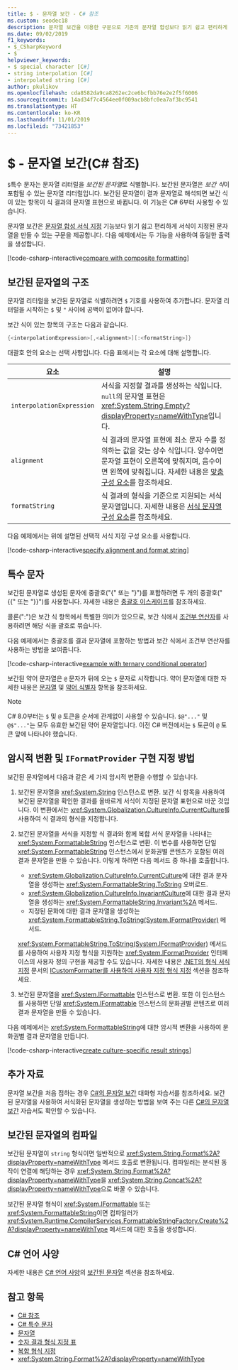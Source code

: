 ```yaml
---
title: $ - 문자열 보간 - C# 참조
ms.custom: seodec18
description: 문자열 보간을 이용한 구문으로 기존의 문자열 합성보다 읽기 쉽고 편리하게 문자열 출력의 서식을 지정할 수 있습니다.
ms.date: 09/02/2019
f1_keywords:
- $_CSharpKeyword
- $
helpviewer_keywords:
- $ special character [C#]
- string interpolation [C#]
- interpolated string [C#]
author: pkulikov
ms.openlocfilehash: cda8582da9ca8262ec2ce6bcfbb76e2e2f5f6006
ms.sourcegitcommit: 14ad34f7c4564ee0f009acb8bfc0ea7af3bc9541
ms.translationtype: HT
ms.contentlocale: ko-KR
ms.lasthandoff: 11/01/2019
ms.locfileid: "73421853"
---
```

# <a name="---string-interpolation-c-reference"></a>$ - 문자열 보간(C# 참조)

`$`특수 문자는 문자열 리터럴을 *보간된 문자열*로 식별합니다. 보간된 문자열은 *보간 식*이 포함될 수 있는 문자열 리터럴입니다. 보간된 문자열이 결과 문자열로 해석되면 보간 식이 있는 항목이 식 결과의 문자열 표현으로 바뀝니다. 이 기능은 C# 6부터 사용할 수 있습니다.

문자열 보간은 [문자열 합성 서식 지정](../../../standard/base-types/composite-formatting.md) 기능보다 읽기 쉽고 편리하게 서식이 지정된 문자열을 만들 수 있는 구문을 제공합니다. 다음 예제에서는 두 기능을 사용하여 동일한 출력을 생성합니다.

[!code-csharp-interactive[compare with composite formatting](~/samples/snippets/csharp/language-reference/tokens/string-interpolation.cs#1)]

## <a name="structure-of-an-interpolated-string"></a>보간된 문자열의 구조

문자열 리터럴을 보간된 문자열로 식별하려면 `$` 기호를 사용하여 추가합니다. 문자열 리터럴을 시작하는 `$` 및 `"` 사이에 공백이 없어야 합니다.

보간 식이 있는 항목의 구조는 다음과 같습니다.

```csharp
{<interpolationExpression>[,<alignment>][:<formatString>]}
```

대괄호 안의 요소는 선택 사항입니다. 다음 표에서는 각 요소에 대해 설명합니다.

|요소|설명|
|-------------|-----------------|
|`interpolationExpression`|서식을 지정할 결과를 생성하는 식입니다. `null`의 문자열 표현은 <xref:System.String.Empty?displayProperty=nameWithType>입니다.|
|`alignment`|식 결과의 문자열 표현에 최소 문자 수를 정의하는 값을 갖는 상수 식입니다. 양수이면 문자열 표현이 오른쪽에 맞춰지며, 음수이면 왼쪽에 맞춰집니다. 자세한 내용은 [맞춤 구성 요소](../../../standard/base-types/composite-formatting.md#alignment-component)를 참조하세요.|
|`formatString`|식 결과의 형식을 기준으로 지원되는 서식 문자열입니다. 자세한 내용은 [서식 문자열 구성 요소](../../../standard/base-types/composite-formatting.md#format-string-component)를 참조하세요.|

다음 예제에서는 위에 설명된 선택적 서식 지정 구성 요소를 사용합니다.

[!code-csharp-interactive[specify alignment and format string](~/samples/snippets/csharp/language-reference/tokens/string-interpolation.cs#2)]

## <a name="special-characters"></a>특수 문자

보간된 문자열로 생성된 문자에 중괄호("{" 또는 "}")를 포함하려면 두 개의 중괄호("{{" 또는 "}}")를 사용합니다. 자세한 내용은 [중괄호 이스케이프](../../../standard/base-types/composite-formatting.md#escaping-braces)를 참조하세요.

콜론(":")은 보간 식 항목에서 특별한 의미가 있으므로, 보간 식에서 [조건부 연산자](../operators/conditional-operator.md)를 사용하려면 해당 식을 괄호로 묶습니다.

다음 예제에서는 중괄호를 결과 문자열에 포함하는 방법과 보간 식에서 조건부 연산자를 사용하는 방법을 보여줍니다.

[!code-csharp-interactive[example with ternary conditional operator](~/samples/snippets/csharp/language-reference/tokens/string-interpolation.cs#3)]

보간된 약어 문자열은 `@` 문자가 뒤에 오는 `$` 문자로 시작합니다. 약어 문자열에 대한 자세한 내용은 [문자열](../builtin-types/reference-types.md) 및 [약어 식별자](verbatim.md) 항목을 참조하세요.

> [!NOTE]
> C# 8.0부터는 `$` 및 `@` 토큰을 순서에 관계없이 사용할 수 있습니다. `$@"..."` 및 `@$"..."`는 모두 유효한 보간된 약어 문자열입니다. 이전 C# 버전에서는 `$` 토큰이 `@` 토큰 앞에 나타나야 했습니다.

## <a name="implicit-conversions-and-how-to-specify-iformatprovider-implementation"></a>암시적 변환 및 `IFormatProvider` 구현 지정 방법

보간된 문자열에서 다음과 같은 세 가지 암시적 변환을 수행할 수 있습니다.

1. 보간된 문자열을 <xref:System.String> 인스턴스로 변환. 보간 식 항목을 사용하여 보간된 문자열을 확인한 결과를 올바르게 서식이 지정된 문자열 표현으로 바꾼 것입니다. 이 변환에서는 <xref:System.Globalization.CultureInfo.CurrentCulture>를 사용하여 식 결과의 형식을 지정합니다.

1. 보간된 문자열을 서식을 지정할 식 결과와 함께 복합 서식 문자열을 나타내는 <xref:System.FormattableString> 인스턴스로 변환. 이 변수를 사용하면 단일 <xref:System.FormattableString> 인스턴스에서 문화권별 콘텐츠가 포함된 여러 결과 문자열을 만들 수 있습니다. 이렇게 하려면 다음 메서드 중 하나를 호출합니다.

      - <xref:System.Globalization.CultureInfo.CurrentCulture>에 대한 결과 문자열을 생성하는 <xref:System.FormattableString.ToString> 오버로드.
      - <xref:System.Globalization.CultureInfo.InvariantCulture>에 대한 결과 문자열을 생성하는 <xref:System.FormattableString.Invariant%2A> 메서드.
      - 지정된 문화에 대한 결과 문자열을 생성하는 <xref:System.FormattableString.ToString(System.IFormatProvider)> 메서드.

    <xref:System.FormattableString.ToString(System.IFormatProvider)> 메서드를 사용하여 사용자 지정 형식을 지원하는 <xref:System.IFormatProvider> 인터페이스의 사용자 정의 구현을 제공할 수도 있습니다. 자세한 내용은 [.NET의 형식 서식 지정](../../../standard/base-types/formatting-types.md) 문서의 [ICustomFormatter를 사용하여 사용자 지정 형식 지정](../../../standard/base-types/formatting-types.md#custom-formatting-with-icustomformatter) 섹션을 참조하세요.

1. 보간된 문자열을 <xref:System.IFormattable> 인스턴스로 변환. 또한 이 인스턴스를 사용하면 단일 <xref:System.IFormattable> 인스턴스의 문화권별 콘텐츠로 여러 결과 문자열을 만들 수 있습니다.

다음 예제에서는 <xref:System.FormattableString>에 대한 암시적 변환을 사용하여 문화권별 결과 문자열을 만듭니다.

[!code-csharp-interactive[create culture-specific result strings](~/samples/snippets/csharp/language-reference/tokens/string-interpolation.cs#4)]

## <a name="additional-resources"></a>추가 자료

문자열 보간을 처음 접하는 경우 [C#의 문자열 보간](../../tutorials/exploration/interpolated-strings.yml) 대화형 자습서를 참조하세요. 보간된 문자열을 사용하여 서식화된 문자열을 생성하는 방법을 보여 주는 다른 [C#의 문자열 보간](../../tutorials/string-interpolation.md) 자습서도 확인할 수 있습니다.

## <a name="compilation-of-interpolated-strings"></a>보간된 문자열의 컴파일

보간된 문자열이 `string` 형식이면 일반적으로 <xref:System.String.Format%2A?displayProperty=nameWithType> 메서드 호출로 변환됩니다. 컴파일러는 분석된 동작이 연결에 해당하는 경우 <xref:System.String.Format%2A?displayProperty=nameWithType>을 <xref:System.String.Concat%2A?displayProperty=nameWithType>으로 바꿀 수 있습니다.

보간된 문자열 형식이 <xref:System.IFormattable> 또는 <xref:System.FormattableString>이면 컴파일러가 <xref:System.Runtime.CompilerServices.FormattableStringFactory.Create%2A?displayProperty=nameWithType> 메서드에 대한 호출을 생성합니다.

## <a name="c-language-specification"></a>C# 언어 사양

자세한 내용은 [C# 언어 사양](~/_csharplang/spec/introduction.md)의 [보간된 문자열](~/_csharplang/spec/expressions.md#interpolated-strings) 섹션을 참조하세요.

## <a name="see-also"></a>참고 항목

- [C# 참조](../index.md)
- [C# 특수 문자](index.md)
- [문자열](../../programming-guide/strings/index.md)
- [숫자 결과 형식 지정 표](../keywords/formatting-numeric-results-table.md)
- [복합 형식 지정](../../../standard/base-types/composite-formatting.md)
- <xref:System.String.Format%2A?displayProperty=nameWithType>
